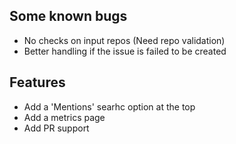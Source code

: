 ## Some known bugs

- No checks on input repos (Need repo validation)
- Better handling if the issue is failed to be created

## Features

- Add a 'Mentions' searhc option at the top
- Add a metrics page
- Add PR support
